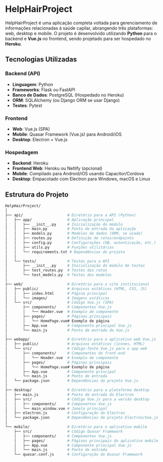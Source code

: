 # HelpHairProject

HelpHairProject é uma aplicação completa voltada para gerenciamento de informações relacionadas à saúde capilar, abrangendo três plataformas: web, desktop e mobile. O projeto é desenvolvido utilizando **Python** para o backend e **Vue.js** no frontend, sendo projetado para ser hospedado no **Heroku**.

## Tecnologias Utilizadas

### Backend (API)
- **Linguagem**: Python
- **Frameworks**: Flask ou FastAPI
- **Banco de Dados**: PostgreSQL (Hospedado no Heroku)
- **ORM**: SQLAlchemy (ou Django ORM se usar Django)
- **Testes**: Pytest

### Frontend
- **Web**: Vue.js (SPA)
- **Mobile**: Quasar Framework (Vue.js) para Android/iOS
- **Desktop**: Electron + Vue.js

### Hospedagem
- **Backend**: Heroku
- **Frontend Web**: Heroku ou Netlify (opcional)
- **Mobile**: Compilado para Android/iOS usando Capacitor/Cordova
- **Desktop**: Empacotado com Electron para Windows, macOS e Linux

## Estrutura do Projeto

```bash
HelpHairProject/
│
├── api/                    # Diretório para a API (Python)
│   ├── app/                # Aplicação principal
│   │   ├── __init__.py     # Inicialização do módulo
│   │   ├── main.py         # Ponto de entrada da aplicação
│   │   ├── models.py       # Modelos de dados (ORM, se usado)
│   │   ├── routes.py       # Definição de rotas/endpoints
│   │   ├── config.py       # Configurações (DB, autenticação, etc.)
│   │   ├── utils.py        # Funções utilitárias
│   │   └── requirements.txt # Dependências do projeto
│   │
│   └── tests/              # Testes para a API
│       ├── __init__.py     # Inicialização do módulo de testes
│       ├── test_routes.py  # Testes das rotas
│       └── test_models.py  # Testes dos modelos
│
├── web/                    # Diretório para o site institucional
│   ├── public/             # Arquivos estáticos (HTML, CSS, JS)
│   │   ├── index.html      # Página principal
│   │   └── images/         # Imagens estáticas
│   └── src/                # Código Vue.js (SPA)
│       ├── components/     # Componentes Vue.js
│       │   └── Header.vue  # Exemplo de componente
│       ├── pages/          # Páginas principais
│       │   └── HomePage.vue# Exemplo de página
│       ├── App.vue         # Componente principal Vue.js
│       └── main.js         # Ponto de entrada do Vue.js
│
├── webapp/                 # Diretório para o aplicativo web Vue.js
│   ├── public/             # Arquivos estáticos (ícones, HTML)
│   └── src/                # Código-fonte Vue.js para o app web
│       ├── components/     # Componentes do front-end
│       │   └── Header.vue  # Exemplo de componente
│       ├── pages/          # Páginas principais
│       │   └── HomePage.vue# Exemplo de página
│       ├── App.vue         # Componente principal
│       └── main.js         # Ponto de entrada
│   └── package.json        # Dependências do projeto Vue.js
│
├── desktop/                # Diretório para a plataforma desktop
│   ├── main.js             # Ponto de entrada do Electron
│   ├── src/                # Código Vue.js para a versão desktop
│   │   ├── components/     # Componentes Vue.js
│   │   └── main_window.vue # Janela principal
│   ├── electron.js         # Configuração do Electron
│   └── package.json        # Dependências do projeto Electron/Vue.js
│
└── mobile/                 # Diretório para o aplicativo mobile
    ├── src/                # Código Quasar Framework
    │   ├── components/     # Componentes Vue.js
    │   ├── pages/          # Páginas principais do aplicativo mobile
    │   ├── App.vue         # Componente principal Vue.js
    │   └── main.js         # Ponto de entrada
    └── quasar.conf.js      # Configuração do Quasar Framework
